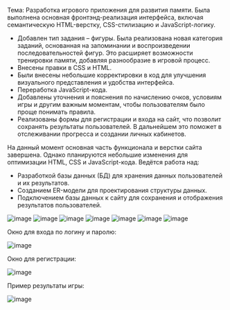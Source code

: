 Тема: Разработка игрового приложения для развития памяти.
Была выполнена основная фронтэнд-реализация интерфейса, включая семантическую HTML-верстку, CSS-стилизацию и JavaScript-логику.

- Добавлен тип задания – фигуры. Была реализована новая категория заданий, основанная на запоминании и воспроизведении последовательностей фигур. Это расширяет возможности тренировки памяти, добавляя разнообразие в игровой процесс.
- Внесены правки в CSS и HTML.
- Были внесены небольшие корректировки в код для улучшения визуального представления и удобства интерфейса.
- Переработка JavaScript-кода. 
- Добавлены уточнения и пояснения по начислению очков, условиям игры и другим важным моментам, чтобы пользователям было проще понимать правила.
- Реализованы формы для регистрации и входа на сайт, что позволит сохранять результаты пользователей. В дальнейшем это поможет в отслеживании прогресса и создании личных кабинетов.

На данный момент основная часть функционала и верстки сайта завершена. Однако планируются небольшие изменения для оптимизации HTML, CSS и JavaScript-кода.
Ведётся работа над:
- Разработкой базы данных (БД) для хранения данных пользователей и их результатов.
- Созданием ER-модели для проектирования структуры данных.
- Подключением базы данных к сайту для сохранения и отображения результатов пользователей.

![image](https://github.com/user-attachments/assets/412eacee-df1a-478a-a50e-21e451ba7746)
![image](https://github.com/user-attachments/assets/8ed3f525-5864-4dd8-88e8-e01bbbe408d1)
![image](https://github.com/user-attachments/assets/6e1da168-36cc-4f32-b133-f5012bba8243)
![image](https://github.com/user-attachments/assets/c8e3601f-7b8f-488d-8370-32dae63008b8)
![image](https://github.com/user-attachments/assets/c2e11d81-be80-453b-bbf1-e6c5bdb82e3f)
![image](https://github.com/user-attachments/assets/b9f45ef5-99fd-40e9-b0e0-5ba82e57dc65)
![image](https://github.com/user-attachments/assets/03caea6c-95a6-49c7-b884-0f9f364db6cf)

Окно для входа по логину и паролю:

![image](https://github.com/user-attachments/assets/efe10f66-435f-4ed3-95d1-cd71569d29c9)

Окно для регистрации:

![image](https://github.com/user-attachments/assets/4b8ffc0c-eab9-4d45-9835-fad965665d69)

Пример результаты игры:

![image](https://github.com/user-attachments/assets/52a4cac8-66f6-44d9-a918-643e7eff49a6)
